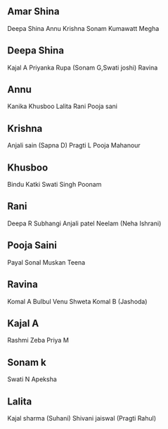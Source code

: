 ## Amar Shina
Deepa Shina 
Annu 
Krishna
Sonam Kumawatt
Megha

## Deepa Shina
Kajal A
Priyanka 
Rupa (Sonam G,Swati joshi)
Ravina

## Annu
Kanika
Khusboo
Lalita
Rani
Pooja sani

## Krishna
Anjali sain (Sapna D)
Pragti L
Pooja Mahanour

## Khusboo
Bindu
Katki
Swati Singh
Poonam

## Rani
Deepa R
Subhangi
Anjali patel
Neelam (Neha Ishrani)

## Pooja Saini
Payal
Sonal
Muskan
Teena

## Ravina
Komal A
Bulbul
Venu
Shweta
Komal B (Jashoda)

## Kajal A
Rashmi
Zeba
Priya M

## Sonam k
Swati N
Apeksha

## Lalita
Kajal sharma (Suhani)
Shivani jaiswal (Pragti Rahul)

